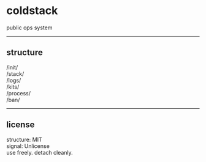 # coldstack

public ops system

---

## structure

/init/  
/stack/  
/logs/  
/kits/  
/process/  
/ban/

---

## license

structure: MIT  
signal: Unlicense  
use freely. detach cleanly.

<!--
**coldstack/coldstack** is a ✨ _special_ ✨ repository because its `README.md` (this file) appears on your GitHub profile.

Here are some ideas to get you started:

- 🔭 I’m currently working on ...
- 🌱 I’m currently learning ...
- 👯 I’m looking to collaborate on ...
- 🤔 I’m looking for help with ...
- 💬 Ask me about ...
- 📫 How to reach me: ...
- 😄 Pronouns: ...
- ⚡ Fun fact: ...
-->
